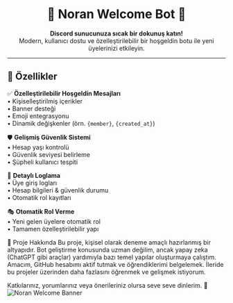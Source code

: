 <h1 align="center">🎉 Noran Welcome Bot 🎉</h1>

<p align="center">
  <b>Discord sunucunuza sıcak bir dokunuş katın!</b><br>
  Modern, kullanıcı dostu ve özelleştirilebilir bir hoşgeldin botu ile yeni üyelerinizi etkileyin.
</p>

---

## 🌟 Özellikler

✅ **Özelleştirilebilir Hoşgeldin Mesajları**  
• Kişiselleştirilmiş içerikler  
• Banner desteği  
• Emoji entegrasyonu  
• Dinamik değişkenler (örn. `{member}`, `{created_at}`)

🛡️ **Gelişmiş Güvenlik Sistemi**  
• Hesap yaşı kontrolü  
• Güvenlik seviyesi belirleme  
• Şüpheli kullanıcı tespiti

📝 **Detaylı Loglama**  
• Üye giriş logları  
• Hesap bilgileri & güvenlik durumu  
• Otomatik rol kayıtları

🎭 **Otomatik Rol Verme**  
• Yeni gelen üyelere otomatik rol  
• Tamamen özelleştirilebilir yapı

🤖 Proje Hakkında
Bu proje, kişisel olarak deneme amaçlı hazırlanmış bir altyapıdır. Bot geliştirme konusunda uzman değilim, ancak yapay zeka (ChatGPT gibi araçlar) yardımıyla bazı temel yapılar oluşturmaya çalıştım.
Amacım, GitHub hesabımı aktif tutmak ve öğrendiklerimi belgelemek.
İleride bu projeler üzerinden daha fazlasını öğrenmek ve gelişmek istiyorum.

Katkılarınız, yorumlarınız veya önerileriniz olursa seve seve dinlerim. 🙏
![Noran Welcome Banner](./Noran-Welcome/welcome.png)
